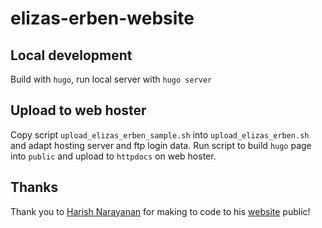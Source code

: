 # elizas-erben-website
## Local development
Build with ``hugo``, run local server with ``hugo server``

## Upload to web hoster
Copy script ``upload_elizas_erben_sample.sh`` into ``upload_elizas_erben.sh`` and adapt hosting server and ftp login data. Run script to build ``hugo`` page into `public` and upload to ``httpdocs`` on web hoster.

## Thanks
Thank you to [Harish Narayanan](https://github.com/hnarayanan) for making to code to his [website](https://github.com/hnarayanan/harishnarayanan.org) public!


